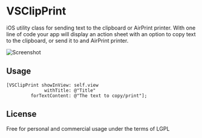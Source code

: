 VSClipPrint
===========

iOS utility class for sending text to the clipboard or AirPrint printer.
With one line of code your app will display an action sheet with an
option to copy text to the clipboard, or send it to and AirPrint printer.

![Screenshot](https://raw.github.com/jasonhinkle/vsclipprint/master/img/screenshot.png)

Usage
-----

```
[VSClipPrint showInView: self.view
			  withTitle: @"Title"
		 forTextContent: @"The text to copy/print"];
```

License
-------

Free for personal and commercial usage under the terms of LGPL